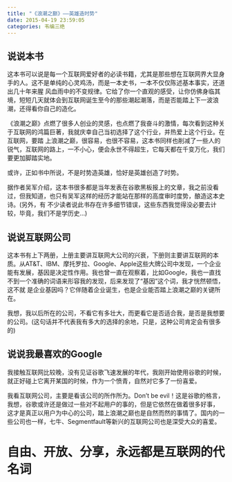 ```yaml
---
title: "《浪潮之巅》——英雄造时势"
date: 2015-04-19 23:59:05
categories: 韦编三绝
---
```

## 说说本书

这本书可以说是每一个互联网爱好者的必读书籍，尤其是那些想在互联网界大显身手的人。这不是单纯的心灵鸡汤，而是一本史书，一本不仅仅陈述基本事实，还道出几十年来腥
风血雨中的不变规律。它给了你一个直观的感受，让你仿佛身临其境，短短几天就体会到互联网诞生至今的那些潮起潮落，而是否能踏上下一波浪潮，还得看你自己的造化。

《浪潮之巅》点燃了很多人创业的灵感，也点燃了我奋斗的激情，每次看到这种关于互联网的鸿篇巨著，我就庆幸自己当初选择了这个行业，并热爱上这个行业。在互联网，要踏
上浪潮之巅，很容易，也很不容易，这本书同样也削减了一些人的锐气，互联网的路上，一不小心，便会永世不得超生，它每天都在千变万化，我们要更加脚踏实地。

或许，正如书中所说，不是时势造英雄，恰好是英雄创造了时势。

据作者吴军介绍，这本书很多都是当年发表在谷歌黑板报上的文章，我之前没看过，但我知道，也只有吴军这样的经历才能站在那样的高度审时度势，酿造这本史诗。(另外，有
不少读者说此书存在许多细节错误，这些东西我觉得没必要去计较，毕竟，我们不是学历史…)

## 说说互联网公司

这本书有上下两册，上册主要讲互联网大公司的兴衰，下册则主要讲互联网的本质。从AT&T、IBM、摩托罗拉、Google、Apple这些大牌公司中发现，一个企业
能有发展，基因是决定性作用。我也曾一直在观察着，比如Google，我也一直找不到一个准确的词语来形容我的发现，后来发现了“基因”这个词，我才恍然顿悟，这不就
是企业基因吗？它伴随着企业诞生，也是企业能否踏上浪潮之巅的关键所在。

我想，我以后所在的公司，不看它有多壮大，而更看它是否适合我，是否是我想要的公司。(这句话并不代表我有多大的选择的余地，只是，这种公司肯定会有很多的)

## 说说我最喜欢的Google

我接触互联网比较晚，没有见证谷歌飞速发展的年代，我刚开始使用谷歌的时候，就正好碰上它离开某国的时候，作为一个愤青，自然对它多了一份喜爱。

我看互联网公司，主要是看该公司的所作所为。Don’t be evil！这是谷歌的格言，我想，谷歌或许还是做过一些对不起用户的事的，但是它依然在做着很多好事，
这才是真正以用户为中心的公司，踏上浪潮之巅也是自然而然的事情了。国内的一些公司也一样，七牛、Segmentfault等新兴的互联网公司也是深受大众的喜爱。

# 自由、开放、分享，永远都是互联网的代名词
